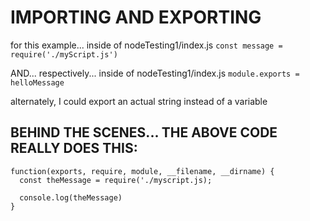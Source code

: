 # IMPORTING AND EXPORTING

for this example... inside of nodeTesting1/index.js
  `const message = require('./myScript.js')`

AND... respectively... inside of nodeTesting1/index.js
  `module.exports = helloMessage`
  
alternately, I could export an actual string instead of a variable

## BEHIND THE SCENES... THE ABOVE CODE REALLY DOES THIS:

```
function(exports, require, module, __filename, __dirname) {
  const theMessage = require('./myscript.js);

  console.log(theMessage)
}
```
